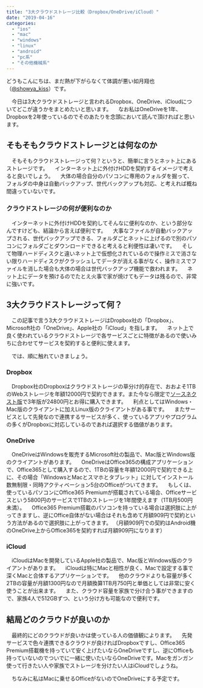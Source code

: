 ```yaml
---
title: "3大クラウドストレージ比較（Dropbox/OneDrive/iCloud）"
date: "2019-04-16"
categories: 
  - "ios"
  - "mac"
  - "windows"
  - "linux"
  - "android"
  - "pc系"
  - "その他機械系"
---
```


どうもこんにちは、まだ熱が下がらなくて体調が悪い如月翔也（[@showya\_kiss](http://twitter.com/#!/showya_kiss)）です。

　今日は3大クラウドストレージと言われるDropbox、OneDrive、iCloudについてどこが違うかをまとめたいと思います。 　なお私はOneDriveを1年、Dropboxを2年使っているのでそのあたりを念頭において読んで頂ければと思います。

## そもそもクラウドストレージとは何なのか

　そもそもクラウドストレージって何？というと、簡単に言うとネット上にあるストレージです。 　インターネット上に外付けHDDを契約するイメージで考えると良いでしょう。 　大体の場合自分のパソコンに専用のフォルダを掘って、フォルダの中身は自動バックアップ、世代バックアップも対応、と考えれば概ね間違っていないです。

### クラウドストレージの何が便利なのか

　インターネットに外付けHDDを契約してそんなに便利なのか、という部分なんですけども、結論から言えば便利です。 　大事なファイルが自動バックアップされる、世代バックアップできる、フォルダごとネットに上げるので別のパソコンにフォルダごとダウンロードできると考えると利便性は凄いです。 　そして物理ハードディスクと違いネット上で仮想化されているので操作ミスで消さない限りハードディスクがクラッシュしてデータが消える事がなく、操作ミスでファイルを消した場合も大体の場合は世代バックアップ機能で救われます。 　ネット上にデータを預けるのでたとえ火事で家が焼けてもデータは残るので、非常に強いです。

## 3大クラウドストレージって何？

　この記事で言う3大クラウドストレージはDropbox社の「Dropbox」、Microsoft社の「OneDrive」、Apple社の「iCloud」を指します。 　ネット上で良く使われているクラウドストレージで各サービスごとに特徴があるので使いみちに合わせてサービスを契約すると便利に使えます。

　では、順に触れていきましょう。

### Dropbox

　Dropbox社のDropboxはクラウドストレージの草分け的存在で、おおよそ1TBのWebストレージを年額12000円で契約できます。また今なら限定で[ソースネクスト版](http://www.sourcenext.com/product/dropbox/?i=rd&argument=HGtSAqRz&dmai=a5b87a9ec6a764&utm_source=vc&utm_medium=aff&i=aff_vc&vc_lpp=MSZlZjJiODJmMmIzJjVjYjU0MzA0JjI0NDM4MSY1ZDA0NWQwMyZBQUFCYWlRTnhXRGR2Q1hDMG9GSUdKb2QmNAlBQUFCYWlRTnhXRGR2Q1hDMG9GSUdKb2QJMDg4NDAxNzA0NDAyMzc1NjM0MTkwNDE2MDI1MDQzCQlodHRwczovL3VzZWRvb3IuanAvaG93dG8vd2ViL2Ryb3Bib3gvcHJvLXl1dXJ5b3ViYW4tc291cmNlbmV4dC1vdG9rdS8J)で3年版が24800円とお得に購入できます。 　利点としてはWindows・Mac版のクライアントに加えLinux版のクライアントがある事です。 　またサービスとして先発なので連携するサービスが多く、使っているアプリやプログラムの多くがDropboxに対応しているのであれば選択する価値があります。

### OneDrive

　OneDriveはWindowsを販売するMicrosoft社の製品で、Mac版とWindows版のクライアントがあります。 　OneDriveはOffice365の構成アプリケーションで、Office365として購入するので、1TBの容量を年額12000円で契約できる上に、その場合「WindowsとMacとスマホとタブレット」に対してインストール数無制限・同時アクティベーション5台のOfficeがついてきます。 　もしくは、使っているパソコンにOffice365 Premiumが搭載されている場合、Officeサービスという5800円のサービスで1TBのストレージを1年間使えます（1TB月500円未満）。 　Office365 Premium搭載のパソコンを持っている場合は選択肢に上がってきますし、逆にOffice自体がない場合はそれも含めて月額909円で契約という方法があるので選択肢に上がってきます。 （月額909円での契約はAndroid機のOneDrive上からOffice365を契約すれば月額909円になります）

### iCloud

　iCloudはMacを開発しているApple社の製品で、Mac版とWindows版のクライアントがあります。 　iCloudは特にMacと相性が良く、Macで設定する事で深くMacと合体するアプリケーションです。 　他のクラウドよりも容量が多く2TBの容量が月額1300円なので月額換算1TB月750円と単価としては非常に安く使うことが出来ます。 　また、クラウド容量を家族で分け合う事ができますので、家族4人で512GBずつ、という分け方も可能なので便利です。

## 結局どのクラウドが良いのか

　最終的にどのクラウドが良いかは使っている人の価値観によります。 　先発サービスで色々連携できるクラウドが良ければDropboxですし、Office365 Premium搭載機を持っていて安く上げたいならOneDriveですし、逆にOfficeも持っていないのでついでに一緒に使いたいならOneDriveです。Macをガンガン使って行きたい人や家族でストレージを分けたい人はiCloudでしょうね。

　ちなみに私はMacに乗せるOfficeがないのでOneDriveにする予定です。
